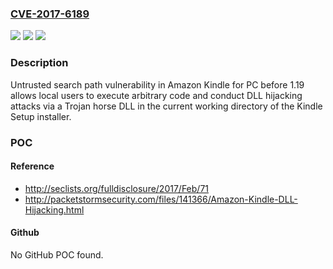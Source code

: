 ### [CVE-2017-6189](https://cve.mitre.org/cgi-bin/cvename.cgi?name=CVE-2017-6189)
![](https://img.shields.io/static/v1?label=Product&message=n%2Fa&color=blue)
![](https://img.shields.io/static/v1?label=Version&message=n%2Fa&color=blue)
![](https://img.shields.io/static/v1?label=Vulnerability&message=n%2Fa&color=brighgreen)

### Description

Untrusted search path vulnerability in Amazon Kindle for PC before 1.19 allows local users to execute arbitrary code and conduct DLL hijacking attacks via a Trojan horse DLL in the current working directory of the Kindle Setup installer.

### POC

#### Reference
- http://seclists.org/fulldisclosure/2017/Feb/71
- http://packetstormsecurity.com/files/141366/Amazon-Kindle-DLL-Hijacking.html

#### Github
No GitHub POC found.

